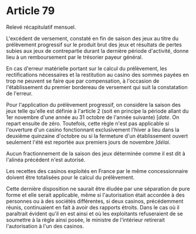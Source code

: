 # Article 79

Relevé récapitulatif mensuel.

L'excédent de versement, constaté en fin de saison des jeux au titre du prélèvement progressif sur le produit brut des jeux et résultats de pertes subies aux jeux de contrepartie durant la dernière période d'activité, donne lieu à un remboursement par le trésorier payeur général.

En cas d'erreur matérielle portant sur le calcul du prélèvement, les rectifications nécessaires et la restitution au casino des sommes payées en trop ne peuvent se faire que par compensation, à l'occasion de l'établissement du premier bordereau de versement qui suit la constatation de l'erreur.

Pour l'application du prélèvement progressif, on considère la saison des jeux telle qu'elle est définie à l'article 2 (soit en principe la période allant du 1er novembre d'une année au 31 octobre de l'année suivante) [*date*. On repart ensuite de zéro. Toutefois, cette règle n'est pas applicable si l'ouverture d'un casino fonctionnant exclusivement l'hiver a lieu dans la deuxième quinzaine d'octobre ou si la fermeture d'un établissement ouvert seulement l'été est reportée aux premiers jours de novembre *]délai*.

Aucun fractionnement de la saison des jeux déterminée comme il est dit à l'alinéa précédent n'est autorisé.

Les recettes des casinos exploités en France par le même concessionnaire doivent être totalisées pour le calcul du prélèvement.

Cette dernière disposition ne saurait être éludée par une séparation de pure forme et elle serait applicable, même si l'autorisation était accordée à des personnes ou à des sociétés différentes, si deux casinos, précédemment réunis, continuaient en fait à avoir des rapports étroits. Dans le cas où il paraîtrait évident qu'il en est ainsi et où les exploitants refuseraient de se soumettre à la règle ainsi posée, le ministre de l'intérieur retirerait l'autorisation à l'un des casinos.
